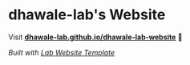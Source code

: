 
# dhawale-lab's Website

Visit **[dhawale-lab.github.io/dhawale-lab-website](https://dhawale-lab.github.io/dhawale-lab-website)** 🚀

_Built with [Lab Website Template](https://greene-lab.gitbook.io/lab-website-template-docs)_

